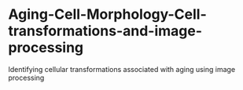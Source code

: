 # Aging-Cell-Morphology-Cell-transformations-and-image-processing
Identifying cellular transformations associated with aging using image processing

